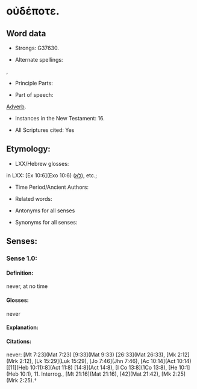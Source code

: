 # οὐδέποτε.

<!-- Status: S2=NeedsReview -->
<!-- Lexica used for edits: BDAG, FFM, LN, A-S -->

## Word data

* Strongs: G37630.

* Alternate spellings:

,

* Principle Parts: 


* Part of speech: 

[Adverb](http://ugg.readthedocs.io/en/latest/adverb.html).

* Instances in the New Testament: 16.

* All Scriptures cited: Yes

## Etymology: 


* LXX/Hebrew glosses: 

in LXX: [Ex 10:6](Exo 10:6) ([לֹא](//en-uhl/H3808)), etc.;

* Time Period/Ancient Authors: 


* Related words: 

* Antonyms for all senses

* Synonyms for all senses: 


## Senses: 


### Sense  1.0: 

#### Definition: 

never, at no time

#### Glosses: 

never

#### Explanation: 


#### Citations: 

never: [Mt 7:23](Mat 7:23) [9:33](Mat 9:33) [26:33](Mat 26:33), [Mk 2:12](Mrk 2:12), [Lk 15:29](Luk 15:29), [Jo 7:46](Jhn 7:46), [Ac 10:14](Act 10:14) [[11](Heb 10:11):8](Act 11:8) [14:8](Act 14:8), [I Co 13:8](1Co 13:8), [He 10:1](Heb 10:1), 11. Interrog., [Mt 21:16](Mat 21:16), [42](Mat 21:42), [Mk 2:25](Mrk 2:25).†
